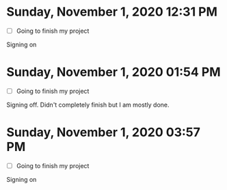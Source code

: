 # Sunday, November  1, 2020 12:31 PM

- [ ] Going to finish my project

Signing on

# Sunday, November  1, 2020 01:54 PM

- [ ] Going to finish my project

Signing off. Didn't completely finish but I am mostly done.

# Sunday, November  1, 2020 03:57 PM

- [ ] Going to finish my project

Signing on